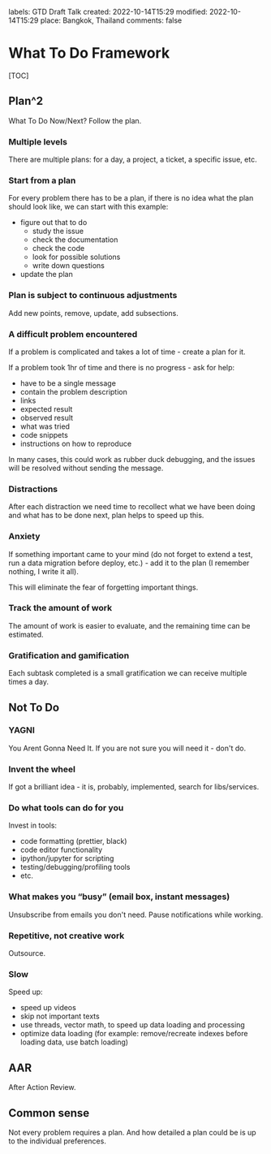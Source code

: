 labels: GTD
        Draft
        Talk
created: 2022-10-14T15:29
modified: 2022-10-14T15:29
place: Bangkok, Thailand
comments: false

# What To Do Framework

[TOC]

## Plan^2

What To Do Now/Next?
Follow the plan.

### Multiple levels

There are multiple plans: for a day, a project, a ticket, a specific issue, etc.

### Start from a plan

For every problem there has to be a plan, if there is no idea what the plan should look like, we can start with this example:

- figure out that to do
	* study the issue
	* check the documentation
	* check the code
	* look for possible solutions
	* write down questions
- update the plan

### Plan is subject to continuous adjustments

Add new points, remove, update, add subsections.

### A difficult problem encountered

If a problem is complicated and takes a lot of time - create a plan for it.

If a problem took 1hr of time and there is no progress - ask for help:

- have to be a single message
- contain the problem description
- links
- expected result
- observed result
- what was tried
- code snippets
- instructions on how to reproduce

In many cases, this could work as rubber duck debugging, and the issues will be resolved without sending the message.

### Distractions

After each distraction we need time to recollect what we have been doing and what has to be done next, plan helps to speed up this.

### Anxiety

If something important came to your mind (do not forget to extend a test, run a data migration before deploy, etc.) - add it to the plan (I remember nothing, I write it all).

This will eliminate the fear of forgetting important things.

### Track the amount of work

The amount of work is easier to evaluate, and the remaining time can be estimated.

### Gratification and gamification

Each subtask completed is a small gratification we can receive multiple times a day.

## Not To Do

### YAGNI

You Arent Gonna Need It.
If you are not sure you will need it - don't do.

### Invent the wheel

If got a brilliant idea - it is, probably, implemented, search for libs/services.

### Do what tools can do for you

Invest in tools:

- code formatting (prettier, black)
- code editor functionality
- ipython/jupyter for scripting
- testing/debugging/profiling tools
- etc.

### What makes you “busy” (email box, instant messages)

Unsubscribe from emails you don't need.
Pause notifications while working.

### Repetitive, not creative work

Outsource.

### Slow

Speed up:

- speed up videos
- skip not important texts
- use threads, vector math, to speed up data loading and processing
- optimize data loading (for example: remove/recreate indexes before loading data, use batch loading)

## AAR

After Action Review.

## Common sense

Not every problem requires a plan.
And how detailed a plan could be is up to the individual preferences.
